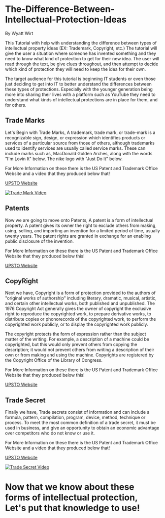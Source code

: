 # The-Difference-Between-Intellectual-Protection-Ideas
By Wyatt Wirt

This Tutorial with help with understanding the difference between types of intellectual property ideas (EX: Trademark, Copyright, etc.) The tutorial will give the user a situation where someone has invented something and they need to know what kind of protection to get for their new idea. The user will read through the text, be give clues throughout, and then attempt to decide which kind of protection they will need to keep the idea for their own.

The target audience for this tutorial is beginning IT students or even those just deciding to get into IT to better understand the differences between these types of protections. Especially with the younger generation being more into sharing their lives with a platform such as YouTube they need to understand what kinds of intellectual protections are in place for them, and for others.

## Trade Marks

Let's Begin with Trade Marks, A trademark, trade mark, or trade-mark is a recognizable sign, design, or expression which identifies products or services of a particular source from those of others, although trademarks used to identify services are usually called service marks. These can include marks such as, MacDonald Golden Arches, along with the words "I'm Lovin It" below, The nike logo with "Just Do It" below.

For More Information on these there is the US Patent and Trademark Office Website and a video that they produced below that!

[UPSTO Website](https://www.uspto.gov/trademarks-getting-started/trademark-basics)

[![Trade Mark Video](http://i3.ytimg.com/vi/qHDRV2NTSEk/maxresdefault.jpg)](https://www.youtube.com/watch?v=qHDRV2NTSEk)

## Patents

Now we are going to move onto Patents, A patent is a form of intellectual property. A patent gives its owner the right to exclude others from making, using, selling, and importing an invention for a limited period of time, usually twenty years. The patent rights are granted in exchange for an enabling public disclosure of the invention.

For More Information on these there is the US Patent and Trademark Office Website that they produced below this!

[UPSTO Website](https://www.uspto.gov/patents-getting-started/patent-process-overview)

## CopyRight

Next we have, Copyright is a form of protection provided to the authors of "original works of authorship" including literary, dramatic, musical, artistic, and certain other intellectual works, both published and unpublished. The 1976 Copyright Act generally gives the owner of copyright the exclusive right to reproduce the copyrighted work, to prepare derivative works, to distribute copies or phonorecords of the copyrighted work, to perform the copyrighted work publicly, or to display the copyrighted work publicly.

The copyright protects the form of expression rather than the subject matter of the writing. For example, a description of a machine could be copyrighted, but this would only prevent others from copying the description; it would not prevent others from writing a description of their own or from making and using the machine. Copyrights are registered by the Copyright Office of the Library of Congress.

For More Information on these there is the US Patent and Trademark Office Website that they produced below this!

[UPSTO Website](https://www.uspto.gov/trademarks-getting-started/trademark-basics)

## Trade Secret

Finally we have, Trade secrets consist of information and can include a formula, pattern, compilation, program, device, method, technique or process. To meet the most common definition of a trade secret, it must be used in business, and give an opportunity to obtain an economic advantage over competitors who do not know or use it.

For More Information on these there is the US Patent and Trademark Office Website and a video that they produced below that!

[UPSTO Website](https://www.uspto.gov/patents-getting-started/international-protection/trade-secrets-policy)

[![Trade Secret Video](http://i3.ytimg.com/vi/1dXA5A4l0Rg/maxresdefault.jpg)](https://www.youtube.com/watch?v=1dXA5A4l0Rg)

# Now that we know about these forms of intellectual protection, Let's put that knowledge to use!


